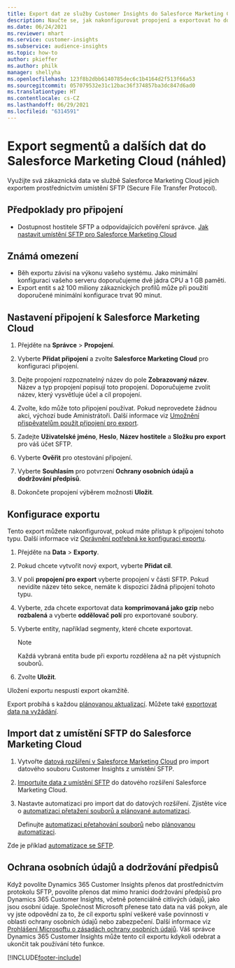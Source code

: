 ```yaml
---
title: Export dat ze služby Customer Insights do Salesforce Marketing Cloud
description: Naučte se, jak nakonfigurovat propojení a exportovat ho do Salesforce Marketing Cloud.
ms.date: 06/24/2021
ms.reviewer: mhart
ms.service: customer-insights
ms.subservice: audience-insights
ms.topic: how-to
author: pkieffer
ms.author: philk
manager: shellyha
ms.openlocfilehash: 123f8b2dbb6140785dec6c1b4164d2f513f66a53
ms.sourcegitcommit: 057079532e31c12bac36f374857ba3dc847d6ad0
ms.translationtype: HT
ms.contentlocale: cs-CZ
ms.lasthandoff: 06/29/2021
ms.locfileid: "6314591"
---
```

# <a name="export-segments-and-other-data-to-salesforce-marketing-cloud-preview"></a>Export segmentů a dalších dat do Salesforce Marketing Cloud (náhled)

Využijte svá zákaznická data ve službě Salesforce Marketing Cloud jejich exportem prostřednictvím umístění SFTP (Secure File Transfer Protocol).

## <a name="prerequisites-for-connection"></a>Předpoklady pro připojení

- Dostupnost hostitele SFTP a odpovídajících pověření správce. [Jak nastavit umístění SFTP pro Salesforce Marketing Cloud](https://help.salesforce.com/articleView?id=sf.mc_es_configure_enhanced_ftp.htm&type=5) 

## <a name="known-limitations"></a>Známá omezení

- Běh exportu závisí na výkonu vašeho systému. Jako minimální konfiguraci vašeho serveru doporučujeme dvě jádra CPU a 1 GB paměti. 
- Export entit s až 100 miliony zákaznických profilů může při použití doporučené minimální konfigurace trvat 90 minut. 

## <a name="set-up-the-connection-to-salesforce-marketing-cloud"></a>Nastavení připojení k Salesforce Marketing Cloud

1. Přejděte na **Správce** > **Propojení**.

1. Vyberte **Přidat připojení** a zvolte **Salesforce Marketing Cloud** pro konfiguraci připojení.

1. Dejte propojení rozpoznatelný název do pole **Zobrazovaný název**. Název a typ propojení popisují toto propojení. Doporučujeme zvolit název, který vysvětluje účel a cíl propojení.

1. Zvolte, kdo může toto připojení používat. Pokud neprovedete žádnou akci, výchozí bude Aministrátoři. Další informace viz [Umožnění přispěvatelům použít připojení pro export](connections.md#allow-contributors-to-use-a-connection-for-exports).

1. Zadejte **Uživatelské jméno**, **Heslo**, **Název hostitele** a **Složku pro export** pro váš účet SFTP.

1. Vyberte **Ověřit** pro otestování připojení.

1. Vyberte **Souhlasím** pro potvrzení **Ochrany osobních údajů a dodržování předpisů**.

1. Dokončete propojení výběrem možnosti **Uložit**.

## <a name="configure-an-export"></a>Konfigurace exportu

Tento export můžete nakonfigurovat, pokud máte přístup k připojení tohoto typu. Další informace viz [Oprávnění potřebná ke konfiguraci exportu](export-destinations.md#set-up-a-new-export).

1. Přejděte na **Data** > **Exporty**.

1. Pokud chcete vytvořit nový export, vyberte **Přidat cíl**.

1. V poli **propojení pro export** vyberte propojení v části SFTP. Pokud nevidíte název této sekce, nemáte k dispozici žádná připojení tohoto typu.

1. Vyberte, zda chcete exportovat data **komprimovaná jako gzip** nebo **rozbalená** a vyberte **oddělovač polí** pro exportované soubory.

1. Vyberte entity, například segmenty, které chcete exportovat.

   > [!NOTE]
   > Každá vybraná entita bude při exportu rozdělena až na pět výstupních souborů. 

1. Zvolte **Uložit**.

Uložení exportu nespustí export okamžitě.

Export probíhá s každou [plánovanou aktualizací](system.md#schedule-tab). Můžete také [exportovat data na vyžádání](export-destinations.md#run-exports-on-demand). 

## <a name="import-customer-insights-data-from-sftp-location-to-salesforce-marketing-cloud"></a>Import dat z umístění SFTP do Salesforce Marketing Cloud

1. Vytvořte [datová rozšíření v Salesforce Marketing Cloud](https://help.salesforce.com/articleView?id=sf.mc_es_create_data_extension.htm&type=5) pro import datového souboru Customer Insights z umístění SFTP.

2. [Importujte data z umístění SFTP](https://help.salesforce.com/articleView?id=sf.mc_es_import_data_extension_classic.htm&type=5) do datového rozšíření Salesforce Marketing Cloud. 

3. Nastavte automatizaci pro import dat do datových rozšíření. Zjistěte více o [automatizaci přetažení souborů a plánované automatizaci](https://help.salesforce.com/articleView?id=sf.mc_as_triggered_automations.htm&type=5).

   Definujte [automatizaci přetahování souborů](https://help.salesforce.com/articleView?id=sf.mc_as_define_a_triggered_automation.htm&type=5) nebo [plánovanou automatizaci](https://help.salesforce.com/articleView?id=sf.mc_as_define_a_scheduled_automation.htm&type=5). 

Zde je příklad [automatizace se SFTP](https://help.salesforce.com/articleView?id=sf.mc_as_ftp_and_triggered_automation_scenario.htm&type=5).

## <a name="data-privacy-and-compliance"></a>Ochrana osobních údajů a dodržování předpisů

Když povolíte Dynamics 365 Customer Insights přenos dat prostřednictvím protokolu SFTP, povolíte přenos dat mimo hranici dodržování předpisů pro Dynamics 365 Customer Insights, včetně potenciálně citlivých údajů, jako jsou osobní údaje. Společnost Microsoft přenese tato data na váš pokyn, ale vy jste odpovědní za to, že cíl exportu splní veškeré vaše povinnosti v oblasti ochrany osobních údajů nebo zabezpečení. Další informace viz [Prohlášení Microsoftu o zásadách ochrany osobních údajů](https://go.microsoft.com/fwlink/?linkid=396732).
Váš správce Dynamics 365 Customer Insights může tento cíl exportu kdykoli odebrat a ukončit tak používání této funkce.

[!INCLUDE[footer-include](../includes/footer-banner.md)]
